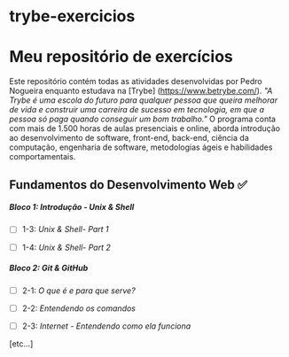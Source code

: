 # trybe-exercicios
# Meu repositório de exercícios
Este repositório contém todas as atividades desenvolvidas por Pedro Nogueira enquanto estudava na [Trybe] (https://www.betrybe.com/).
_"A Trybe é uma escola do futuro para qualquer pessoa que queira melhorar de vida e construir uma carreira de sucesso em tecnologia, em que a pessoa só paga quando conseguir um bom trabalho."_
O programa conta com mais de 1.500 horas de aulas presenciais e online, aborda introdução ao desenvolvimento de software, front-end, back-end, ciência da computação, engenharia de software, metodologias ágeis e habilidades comportamentais.
## Fundamentos do Desenvolvimento Web ✅


##### Bloco 1: Introdução - Unix & Shell


- [ ] 1-3: _Unix & Shell- Part 1_

- [ ] 1-4: _Unix & Shell- Part 2_


##### Bloco 2: Git & GitHub


- [ ] 2-1: _O que é e para que serve?_

- [ ] 2-2: _Entendendo os comandos_

- [ ] 2-3: _Internet - Entendendo como ela funciona_


[etc...]
